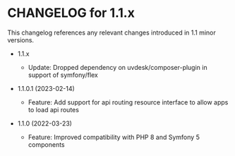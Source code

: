 CHANGELOG for 1.1.x
===================

This changelog references any relevant changes introduced in 1.1 minor versions.

* 1.1.x
    * Update: Dropped dependency on uvdesk/composer-plugin in support of symfony/flex

* 1.1.0.1 (2023-02-14)
    * Feature: Add support for api routing resource interface to allow apps to load api routes

* 1.1.0 (2022-03-23)
    * Feature: Improved compatibility with PHP 8 and Symfony 5 components
